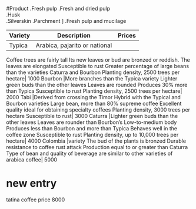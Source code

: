 #Product
.Fresh pulp	
.Fresh and dried pulp	
.Husk	
.Silverskin	
.Parchment	]
.Fresh pulp and mucilage	

| Variety |	Description | Prices |
| ------- | ----------- | ------ |
Typica	|Arabica, pajarito or national
Coffee trees are fairly tall
Its new leaves or bud are bronzed or reddish. The leaves are elongated
Susceptible to rust
Greater percentage of large beans than the varieties Caturra and Bourbon
Planting density, 2500 trees per hectare| 1000
Bourbon	|More branches than the Typica variety
Lighter green buds than the other leaves
Leaves are rounded
Produces 30% more than Typica
Susceptible to rust
Planting density, 2500 trees per hectare| 2000
Tabi	|Derived from crossing the Timor Hybrid with the Typical and Bourbon varieties
Large bean, more than 80% supreme coffee
Excellent quality ideal for obtaining specialty coffees
Planting density, 3000 trees per hectare
Susceptible to rust| 3000
Caturra	|Lighter green buds than the other leaves
Leaves are rounder than Bourbon’s
Low-to-medium body
Produces less than Bourbon and more than Typica
Behaves well in the coffee zone
Susceptible to rust
Planting density, up to 10,000 trees per hectare| 4000
Colombia |variety	The bud of the plants is bronzed
Durable resistance to coffee rust attack
Production equal to or greater than Caturra
Type of bean and quality of beverage are similar to other varieties of arabica coffee| 5000
# new entry
tatina coffee 
price 8000
